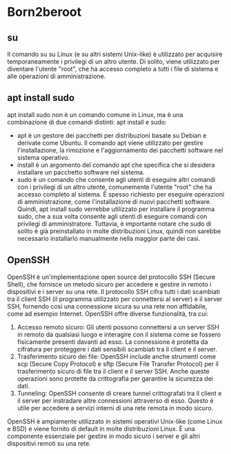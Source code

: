 # Born2beroot

## su
Il comando su su Linux (e su altri sistemi Unix-like) è utilizzato per acquisire temporaneamente i privilegi di un altro utente. Di solito, viene utilizzato per diventare l'utente "root", che ha accesso completo a tutti i file di sistema e alle operazioni di amministrazione.


## apt install sudo
apt install sudo non è un comando comune in Linux, ma è una combinazione di due comandi distinti: apt install e sudo:
- apt è un gestore dei pacchetti per distribuzioni basate su Debian e derivate come Ubuntu. Il comando apt viene utilizzato per gestire l'installazione, la rimozione e l'aggiornamento dei pacchetti software nel sistema operativo.
- install è un argomento del comando apt che specifica che si desidera installare un pacchetto software nel sistema.
- sudo è un comando che consente agli utenti di eseguire altri comandi con i privilegi di un altro utente, comunemente l'utente "root" che ha accesso completo al sistema. È spesso richiesto per eseguire operazioni di amministrazione, come l'installazione di nuovi pacchetti software.
Quindi, apt install sudo verrebbe utilizzato per installare il programma sudo, che a sua volta consente agli utenti di eseguire comandi con privilegi di amministratore. Tuttavia, è importante notare che sudo di solito è già preinstallato in molte distribuzioni Linux, quindi non sarebbe necessario installarlo manualmente nella maggior parte dei casi.

## OpenSSH
OpenSSH è un'implementazione open source del protocollo SSH (Secure Shell), che fornisce un metodo sicuro per accedere e gestire in remoto i dispositivi e i server su una rete. Il protocollo SSH cifra tutti i dati scambiati tra il client SSH (il programma utilizzato per connettersi al server) e il server SSH, fornendo così una connessione sicura su una rete non affidabile, come ad esempio Internet.
OpenSSH offre diverse funzionalità, tra cui:
1. Accesso remoto sicuro: Gli utenti possono connettersi a un server SSH in remoto da qualsiasi luogo e interagire con il sistema come se fossero fisicamente presenti davanti ad esso. La connessione è protetta da cifratura per proteggere i dati sensibili scambiati tra il client e il server.
2. Trasferimento sicuro dei file: OpenSSH include anche strumenti come scp (Secure Copy Protocol) e sftp (Secure File Transfer Protocol) per il trasferimento sicuro di file tra il client e il server SSH. Anche queste operazioni sono protette da crittografia per garantire la sicurezza dei dati.
3. Tunneling: OpenSSH consente di creare tunnel crittografati tra il client e il server per instradare altre connessioni attraverso di esso. Questo è utile per accedere a servizi interni di una rete remota in modo sicuro.

OpenSSH è ampiamente utilizzato in sistemi operativi Unix-like (come Linux e BSD) e viene fornito di default in molte distribuzioni Linux. È una componente essenziale per gestire in modo sicuro i server e gli altri dispositivi remoti su una rete.








